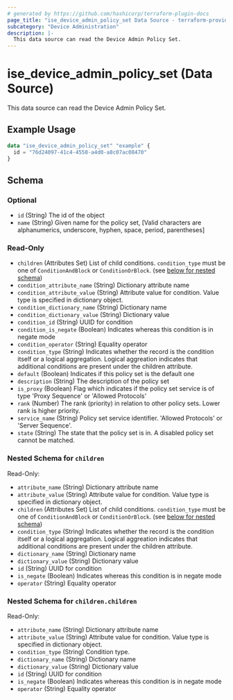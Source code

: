 ```yaml
---
# generated by https://github.com/hashicorp/terraform-plugin-docs
page_title: "ise_device_admin_policy_set Data Source - terraform-provider-ise"
subcategory: "Device Administration"
description: |-
  This data source can read the Device Admin Policy Set.
---
```


# ise_device_admin_policy_set (Data Source)

This data source can read the Device Admin Policy Set.

## Example Usage

```terraform
data "ise_device_admin_policy_set" "example" {
  id = "76d24097-41c4-4558-a4d0-a8c07ac08470"
}
```

<!-- schema generated by tfplugindocs -->
## Schema

### Optional

- `id` (String) The id of the object
- `name` (String) Given name for the policy set, [Valid characters are alphanumerics, underscore, hyphen, space, period, parentheses]

### Read-Only

- `children` (Attributes Set) List of child conditions. `condition_type` must be one of `ConditionAndBlock` or `ConditionOrBlock`. (see [below for nested schema](#nestedatt--children))
- `condition_attribute_name` (String) Dictionary attribute name
- `condition_attribute_value` (String) Attribute value for condition. Value type is specified in dictionary object.
- `condition_dictionary_name` (String) Dictionary name
- `condition_dictionary_value` (String) Dictionary value
- `condition_id` (String) UUID for condition
- `condition_is_negate` (Boolean) Indicates whereas this condition is in negate mode
- `condition_operator` (String) Equality operator
- `condition_type` (String) Indicates whether the record is the condition itself or a logical aggregation. Logical aggreation indicates that additional conditions are present under the children attribute.
- `default` (Boolean) Indicates if this policy set is the default one
- `description` (String) The description of the policy set
- `is_proxy` (Boolean) Flag which indicates if the policy set service is of type 'Proxy Sequence' or 'Allowed Protocols'
- `rank` (Number) The rank (priority) in relation to other policy sets. Lower rank is higher priority.
- `service_name` (String) Policy set service identifier. 'Allowed Protocols' or 'Server Sequence'.
- `state` (String) The state that the policy set is in. A disabled policy set cannot be matched.

<a id="nestedatt--children"></a>
### Nested Schema for `children`

Read-Only:

- `attribute_name` (String) Dictionary attribute name
- `attribute_value` (String) Attribute value for condition. Value type is specified in dictionary object.
- `children` (Attributes Set) List of child conditions. `condition_type` must be one of `ConditionAndBlock` or `ConditionOrBlock`. (see [below for nested schema](#nestedatt--children--children))
- `condition_type` (String) Indicates whether the record is the condition itself or a logical aggregation. Logical aggreation indicates that additional conditions are present under the children attribute.
- `dictionary_name` (String) Dictionary name
- `dictionary_value` (String) Dictionary value
- `id` (String) UUID for condition
- `is_negate` (Boolean) Indicates whereas this condition is in negate mode
- `operator` (String) Equality operator

<a id="nestedatt--children--children"></a>
### Nested Schema for `children.children`

Read-Only:

- `attribute_name` (String) Dictionary attribute name
- `attribute_value` (String) Attribute value for condition. Value type is specified in dictionary object.
- `condition_type` (String) Condition type.
- `dictionary_name` (String) Dictionary name
- `dictionary_value` (String) Dictionary value
- `id` (String) UUID for condition
- `is_negate` (Boolean) Indicates whereas this condition is in negate mode
- `operator` (String) Equality operator
